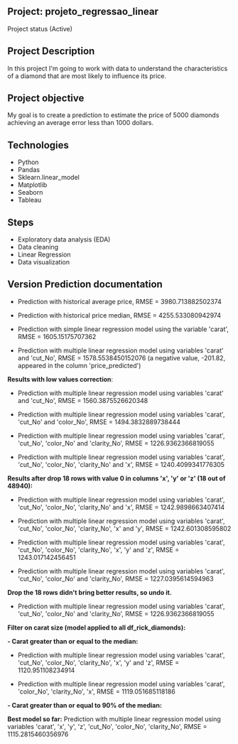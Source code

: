 ## Project:  projeto_regressao_linear
  Project status (Active)
  
## Project Description
  In this project I'm going to work with data to understand the characteristics of a diamond that are most likely to influence its price. 
  
## Project objective
  My goal is to create a prediction to estimate the price of 5000 diamonds achieving an average error less than 1000 dollars.
  
## Technologies 
  - Python
  - Pandas
  - Sklearn.linear_model
  - Matplotlib
  - Seaborn
  - Tableau

## Steps
  - Exploratory data analysis (EDA)
  - Data cleaning
  - Linear Regression
  - Data visualization
  
## Version Prediction documentation
  - Prediction with historical average price, RMSE = 3980.713882502374

  - Prediction with historical price median, RMSE = 4255.533080942974

  - Prediction with simple linear regression model using the variable 'carat', RMSE = 1605.15175707362

  - Prediction with multiple linear regression model using variables 'carat' and 'cut_No', RMSE = 1578.5538450152076 (a negative value, -201.82, appeared in the column 'price_predicted')

**Results with low values correction**:

  - Prediction with multiple linear regression model using variables 'carat' and 'cut_No', RMSE = 1560.3875526620348

  - Prediction with multiple linear regression model using variables 'carat', 'cut_No' and 'color_No', RMSE = 1494.3832889738444

  - Prediction with multiple linear regression model using variables 'carat', 'cut_No', 'color_No' and 'clarity_No', RMSE = 1226.9362366819055

  - Prediction with multiple linear regression model using variables 'carat', 'cut_No', 'color_No', 'clarity_No' and 'x', RMSE = 1240.4099341776305

**Results after drop 18 rows with value 0 in columns 'x', 'y' or 'z' (18 out of 48940):**

  - Prediction with multiple linear regression model using variables 'carat', 'cut_No', 'color_No', 'clarity_No' and 'x', RMSE = 1242.9898663407414

  - Prediction with multiple linear regression model using variables 'carat', 'cut_No', 'color_No', 'clarity_No', 'x' and 'y', RMSE = 1242.601308595802

  - Prediction with multiple linear regression model using variables 'carat', 'cut_No', 'color_No', 'clarity_No', 'x', 'y' and 'z', RMSE = 1243.017142456451

  - Prediction with multiple linear regression model using variables 'carat', 'cut_No', 'color_No' and 'clarity_No', RMSE = 1227.0395614594963

**Drop the 18 rows didn't bring better results, so undo it.**

  - Prediction with multiple linear regression model using variables 'carat', 'cut_No', 'color_No' and 'clarity_No', RMSE = 1226.9362366819055
  
**Filter on carat size (model applied to all df_rick_diamonds):**

**- Carat greater than or equal to the median:**

  - Prediction with multiple linear regression model using variables 'carat', 'cut_No', 'color_No', 'clarity_No', 'x', 'y' and 'z', RMSE = 1120.951108234914

  - Prediction with multiple linear regression model using variables 'carat', 'color_No', 'clarity_No', 'x', RMSE = 1119.051685118186

**- Carat greater than or equal to 90% of the median:**

**Best model so far:** Prediction with multiple linear regression model using variables 'carat', 'x', 'y', 'z', 'cut_No', 'color_No', 'clarity_No', RMSE = 1115.2815460356976
    
  
